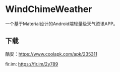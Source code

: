 # WindChimeWeather
一个基于Material设计的Android端轻量级天气资讯APP。
## 下载
酷安：https://www.coolapk.com/apk/235311

fir.im: https://fir.im/2y789
